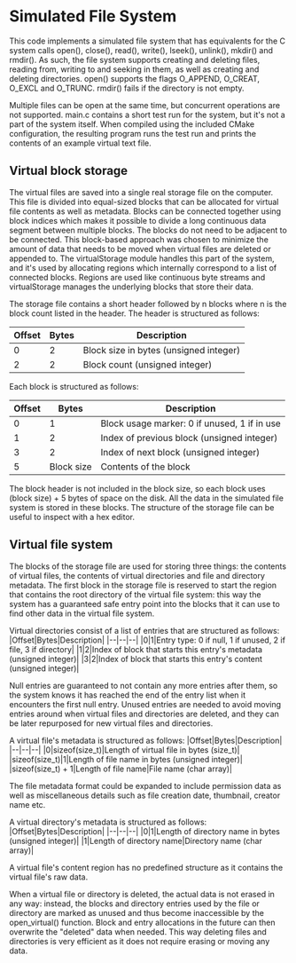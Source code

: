 # Simulated File System
This code implements a simulated file system that has equivalents for the C system calls open(), close(), read(), write(), lseek(), unlink(), mkdir() and rmdir(). As such, the file system supports creating and deleting files, reading from, writing to and seeking in them, as well as creating and deleting directories. open() supports the flags O_APPEND, O_CREAT, O_EXCL and O_TRUNC. rmdir() fails if the directory is not empty.

Multiple files can be open at the same time, but concurrent operations are not supported. main.c contains a short test run for the system, but it's not a part of the system itself. When compiled using the included CMake configuration, the resulting program runs the test run and prints the contents of an example virtual text file.

## Virtual block storage
The virtual files are saved into a single real storage file on the computer. This file is divided into equal-sized blocks that can be allocated for virtual file contents as well as metadata. Blocks can be connected together using block indices which makes it possible to divide a long continuous data segment between multiple blocks. The blocks do not need to be adjacent to be connected. This block-based approach was chosen to minimize the amount of data that needs to be moved when virtual files are deleted or appended to. The virtualStorage module handles this part of the system, and it's used by allocating regions which internally correspond to a list of connected blocks. Regions are used like continuous byte streams and virtualStorage manages the underlying blocks that store their data.

The storage file contains a short header followed by n blocks where n is the block count listed in the header. The header is structured as follows:

|Offset|Bytes|Description|
|--|--|--|
|0|2|Block size in bytes (unsigned integer)|
|2|2|Block count (unsigned integer)|

Each block is structured as follows:

|Offset|Bytes|Description|
|--|--|--|
|0|1|Block usage marker: 0 if unused, 1 if in use|
|1|2|Index of previous block (unsigned integer)|
|3|2|Index of next block (unsigned integer)|
|5|Block size|Contents of the block|

The block header is not included in the block size, so each block uses (block size) + 5 bytes of space on the disk. All the data in the simulated file system is stored in these blocks. The structure of the storage file can be useful to inspect with a hex editor.

## Virtual file system
The blocks of the storage file are used for storing three things: the contents of virtual files, the contents of virtual directories and file and directory metadata. The first block in the storage file is reserved to start the region that contains the root directory of the virtual file system: this way the system has a guaranteed safe entry point into the blocks that it can use to find other data in the virtual file system.

Virtual directories consist of a list of entries that are structured as follows:
|Offset|Bytes|Description|
|--|--|--|
|0|1|Entry type: 0 if null, 1 if unused, 2 if file, 3 if directory|
|1|2|Index of block that starts this entry's metadata (unsigned integer)|
|3|2|Index of block that starts this entry's content (unsigned integer)|

Null entries are guaranteed to not contain any more entries after them, so the system knows it has reached the end of the entry list when it encounters the first null entry. Unused entries are needed to avoid moving entries around when virtual files and directories are deleted, and they can be later repurposed for new virtual files and directories.

A virtual file's metadata is structured as follows:
|Offset|Bytes|Description|
|--|--|--|
|0|sizeof(size_t)|Length of virtual file in bytes (size_t)|
|sizeof(size_t)|1|Length of file name in bytes (unsigned integer)|
|sizeof(size_t) + 1|Length of file name|File name (char array)|

The file metadata format could be expanded to include permission data as well as miscellaneous details such as file creation date, thumbnail, creator name etc.

A virtual directory's metadata is structured as follows:
|Offset|Bytes|Description|
|--|--|--|
|0|1|Length of directory name in bytes (unsigned integer)|
|1|Length of directory name|Directory name (char array)|

A virtual file's content region has no predefined structure as it contains the virtual file's raw data.

When a virtual file or directory is deleted, the actual data is not erased in any way: instead, the blocks and directory entries used by the file or directory are marked as unused and thus become inaccessible by the open_virtual() function. Block and entry allocations in the future can then overwrite the "deleted" data when needed. This way deleting files and directories is very efficient as it does not require erasing or moving any data.
